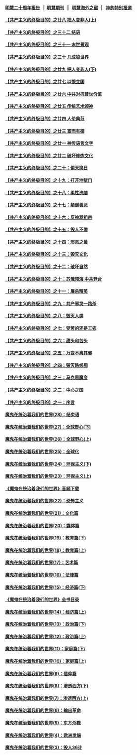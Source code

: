 #### [明慧二十周年报告](https://github.com/gfw-breaker/mh-reports/blob/master/README.md?t=07201721) &nbsp;&nbsp;|&nbsp;&nbsp;[明慧期刊](https://github.com/gfw-breaker/mh-qikan) &nbsp;&nbsp;|&nbsp;&nbsp; [明慧海外之窗](https://github.com/gfw-breaker/mh-news/blob/master/README.md?t=07201721) &nbsp;&nbsp;|&nbsp;&nbsp; [神韵特别报道](https://github.com/gfw-breaker/mh-news/blob/master/shenyun.md?t=07201721) 

#### [【共产主义的终极目的】之廿八 把人变非人(上)](../pages/nsc422/n11340492.md?t=07201721) 

#### [【共产主义的终极目的】之三十二 结语](../pages/nsc422/n11360535.md?t=07201721) 

#### [【共产主义的终极目的】之三十一 末世景观](../pages/nsc422/n11351129.md?t=07201721) 

#### [【共产主义的终极目的】之三十 几成狼世界](../pages/nsc422/n11348280.md?t=07201721) 

#### [【共产主义的终极目的】之廿九 把人变非人(下)](../pages/nsc422/n11344140.md?t=07201721) 

#### [【共产主义的终极目的】之廿七 以恨立国](../pages/nsc422/n11336944.md?t=07201721) 

#### [【共产主义的终极目的】之廿六 中共对抗普世价值](../pages/nsc422/n11324785.md?t=07201721) 

#### [【共产主义的终极目的】之廿五 传统艺术颂神](../pages/nsc422/n11296396.md?t=07201721) 

#### [【共产主义的终极目的】之廿四 人伦典范](../pages/nsc422/n11296397.md?t=07201721) 

#### [【共产主义的终极目的】之廿三 富而有德](../pages/nsc422/n11283598.md?t=07201721) 

#### [【共产主义的终极目的】之廿一 神传语言文字](../pages/nsc422/n11263265.md?t=07201721) 

#### [【共产主义的终极目的】之廿二 破坏修炼文化](../pages/nsc422/n11245728.md?t=07201721) 

#### [【共产主义的终极目的】之二十：偷天换日](../pages/nsc422/n11238846.md?t=07201721) 

#### [【共产主义的终极目的】之十九：打开地狱门](../pages/nsc422/n11206376.md?t=07201721) 

#### [【共产主义的终极目的】之十八：柔性洗脑](../pages/nsc422/n11199994.md?t=07201721) 

#### [【共产主义的终极目的】之十七：颠倒善恶](../pages/nsc422/n11179782.md?t=07201721) 

#### [【共产主义的终极目的】之十六：反神骂祖宗](../pages/nsc422/n11166798.md?t=07201721) 

#### [【共产主义的终极目的】之十五：毁人不倦](../pages/nsc422/n11166792.md?t=07201721) 

#### [【共产主义的终极目的】之十四：邪恶之最](../pages/nsc422/n11150249.md?t=07201721) 

#### [【共产主义的终极目的】之十三：毁灭文化](../pages/nsc422/n11135227.md?t=07201721) 

#### [【共产主义的终极目的】之十二：破坏自然](../pages/nsc422/n11135214.md?t=07201721) 

#### [【共产主义的终极目的】之十：苏俄预演 中共登台](../pages/nsc422/n11118424.md?t=07201721) 

#### [【共产主义的终极目的】之十一：屠杀精英](../pages/nsc422/n11118442.md?t=07201721) 

#### [【共产主义的终极目的】之九：共产邪灵一路杀](../pages/nsc422/n11114139.md?t=07201721) 

#### [【共产主义的终极目的】之八：毁灭人类](../pages/nsc422/n11108503.md?t=07201721) 

#### [【共产主义的终极目的】之七：受苦的还是工农](../pages/nsc422/n11101809.md?t=07201721) 

#### [【共产主义的终极目的】之六：甜头和苦头](../pages/nsc422/n11096971.md?t=07201721) 

#### [【共产主义的终极目的】之五：万变不离其邪](../pages/nsc422/n11091285.md?t=07201721) 

#### [【共产主义的终极目的】之四：毁灭路线图](../pages/nsc422/n11086284.md?t=07201721) 

#### [【共产主义的终极目的】之三：马克思魔变](../pages/nsc422/n11061941.md?t=07201721) 

#### [【共产主义的终极目的】之二：中心之国](../pages/nsc422/n11047728.md?t=07201721) 

#### [【共产主义的终极目的】之一：序言](../pages/nsc422/n11086077.md?t=07201721) 

#### [魔鬼在统治着我们的世界(28)：结束语](../pages/nsc422/n10936246.md?t=07201721) 

#### [魔鬼在统治着我们的世界(27)：全球野心(下)](../pages/nsc422/n10928319.md?t=07201721) 

#### [魔鬼在统治着我们的世界(26)：全球野心(上)](../pages/nsc422/n10900318.md?t=07201721) 

#### [魔鬼在统治着我们的世界(25)：全球化](../pages/nsc422/n10788205.md?t=07201721) 

#### [魔鬼在统治着我们的世界(24)：环保主义(下)](../pages/nsc422/n10695307.md?t=07201721) 

#### [魔鬼在统治着我们的世界(23)：环保主义(上)](../pages/nsc422/n10688613.md?t=07201721) 

#### [《魔鬼在统治着我们的世界》音频下载](../pages/nsc422/n10635553.md?t=07201721) 

#### [魔鬼在统治着我们的世界(22)：恐怖主义](../pages/nsc422/n10614727.md?t=07201721) 

#### [魔鬼在统治着我们的世界(21)：文化篇](../pages/nsc422/n10597706.md?t=07201721) 

#### [魔鬼在统治着我们的世界(20)：媒体篇](../pages/nsc422/n10586579.md?t=07201721) 

#### [魔鬼在统治着我们的世界(19)：教育篇(下)](../pages/nsc422/n10564808.md?t=07201721) 

#### [魔鬼在统治着我们的世界(18)：教育篇(上)](../pages/nsc422/n10526970.md?t=07201721) 

#### [魔鬼在统治着我们的世界(17)：艺术篇](../pages/nsc422/n10499093.md?t=07201721) 

#### [魔鬼在统治着我们的世界(16)：法律篇](../pages/nsc422/n10485969.md?t=07201721) 

#### [魔鬼在统治着我们的世界(15)：经济篇(下)](../pages/nsc422/n10469975.md?t=07201721) 

#### [《魔鬼在统治着我们的世界》全书目录](../pages/nsc422/n10464261.md?t=07201721) 

#### [魔鬼在统治着我们的世界(14)：经济篇(上)](../pages/nsc422/n10457370.md?t=07201721) 

#### [魔鬼在统治着我们的世界(13)：政治篇(下)](../pages/nsc422/n10448270.md?t=07201721) 

#### [魔鬼在统治着我们的世界(12)：政治篇(上)](../pages/nsc422/n10444576.md?t=07201721) 

#### [魔鬼在统治着我们的世界(11)：家庭篇(下)](../pages/nsc422/n10440961.md?t=07201721) 

#### [魔鬼在统治着我们的世界(10)：家庭篇(上)](../pages/nsc422/n10435448.md?t=07201721) 

#### [魔鬼在统治着我们的世界(9)：信仰篇](../pages/nsc422/n10432159.md?t=07201721) 

#### [魔鬼在统治着我们的世界(8)：渗透西方(下)](../pages/nsc422/n10429603.md?t=07201721) 

#### [魔鬼在统治着我们的世界(7)：渗透西方(上)](../pages/nsc422/n10426013.md?t=07201721) 

#### [魔鬼在统治着我们的世界(6)：输出革命](../pages/nsc422/n10421536.md?t=07201721) 

#### [魔鬼在统治着我们的世界(5)：东方杀戮](../pages/nsc422/n10417707.md?t=07201721) 

#### [魔鬼在统治着我们的世界(4)：欧洲发端](../pages/nsc422/n10414890.md?t=07201721) 

#### [魔鬼在统治着我们的世界(3)：毁人36计](../pages/nsc422/n10411583.md?t=07201721) 

